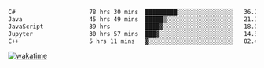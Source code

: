 <!--START_SECTION:waka-->

```txt
C#                     78 hrs 30 mins  █████████░░░░░░░░░░░░░░░░   36.26 %
Java                   45 hrs 49 mins  █████▒░░░░░░░░░░░░░░░░░░░   21.17 %
JavaScript             39 hrs          ████▓░░░░░░░░░░░░░░░░░░░░   18.02 %
Jupyter                30 hrs 57 mins  ███▓░░░░░░░░░░░░░░░░░░░░░   14.30 %
C++                    5 hrs 11 mins   ▓░░░░░░░░░░░░░░░░░░░░░░░░   02.40 %
```

<!--END_SECTION:waka-->
[![wakatime](https://wakatime.com/badge/user/6c2f442e-41b4-42e3-bc06-d5d8203ad1da.svg)](https://wakatime.com/@6c2f442e-41b4-42e3-bc06-d5d8203ad1da)
